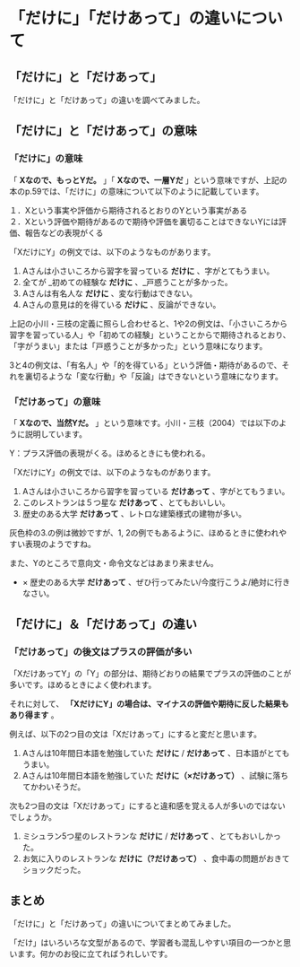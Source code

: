 # 「だけに」「だけあって」の違いについて

## 「だけに」と「だけあって」

「だけに」と「だけあって」の違いを調べてみました。

## 「だけに」と「だけあって」の意味

### 「だけに」の意味

「 **Xなので、もっとYだ。** 」「 **Xなので、一層Yだ** 」という意味ですが、上記の本のp.59では、「だけに」の意味について以下のように記載しています。

１．Xという事実や評価から期待されるとおりのYという事実がある  
２．Xという評価や期待があるので期待や評価を裏切ることはできないYには評価、報告などの表現がくる

「XだけにY」の例文では、以下のようなものがあります。

  1. Aさんは小さいころから習字を習っている **だけに** 、字がとてもうまい。
  2. 全てが _初めての経験な **だけに** 、_戸惑うことが多かった。
  3. Aさんは有名人な **だけに** 、変な行動はできない。
  4. Aさんの意見は的を得ている **だけに** 、反論ができない。

上記の小川・三枝の定義に照らし合わせると、1や2の例文は、「小さいころから習字を習っている人」や「初めての経験」ということからで期待されるとおり、「字がうまい」または「戸惑うことが多かった」という意味になります。

3と4の例文は、「有名人」や「的を得ている」という評価・期待があるので、それを裏切るような「変な行動」や「反論」はできないという意味になります。

### 「だけあって」の意味

「 **Xなので、当然Yだ。** 」という意味です。小川・三枝（2004）では以下のように説明しています。

Y：プラス評価の表現がくる。ほめるときにも使われる。

「XだけにY」の例文では、以下のようなものがあります。

  1. Aさんは小さいころから習字を習っている **だけあって** 、字がとてもうまい。
  2. このレストランは５つ星な **だけあって** 、とてもおいしい。
  3. 歴史のある大学 **だけあって** 、レトロな建築様式の建物が多い。

灰色枠の3.の例は微妙ですが、1, 2の例でもあるように、ほめるときに使われやすい表現のようですね。

また、Yのところで意向文・命令文などはあまり来ません。

  * × 歴史のある大学 **だけあって** 、ぜひ行ってみたい/今度行こうよ/絶対に行きなさい。

## 「だけに」＆「だけあって」の違い

### 「だけあって」の後文はプラスの評価が多い

「XだけあってY」の「Y」の部分は、期待どおりの結果でプラスの評価のことが多いです。ほめるときによく使われます。

それに対して、 **「XだけにY」の場合は、マイナスの評価や期待に反した結果もあり得ます** 。

例えば、以下の2つ目の文は「Xだけあって」にすると変だと思います。

  1. Aさんは10年間日本語を勉強していた **だけに** / **だけあって** 、日本語がとてもうまい。
  2. Aさんは10年間日本語を勉強していた **だけに（×だけあって）** 、試験に落ちてかわいそうだ。

次も2つ目の文は「Xだけあって」にすると違和感を覚える人が多いのではないでしょうか。

  1. ミシュラン5つ星のレストランな **だけに** / **だけあって** 、とてもおいしかった。
  2. お気に入りのレストランな **だけに（?だけあって）** 、食中毒の問題がおきてショックだった。

## まとめ

「だけに」と「だけあって」の違いについてまとめてみました。

「だけ」はいろいろな文型があるので、学習者も混乱しやすい項目の一つかと思います。何かのお役に立てればうれしいです。
